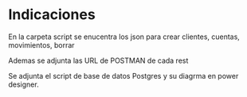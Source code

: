 # Indicaciones

En la carpeta script se enucentra los json para crear clientes, cuentas, movimientos, borrar

Ademas se adjunta las URL de POSTMAN de cada rest

Se adjunta el script de base de datos Postgres y su diagrma en power designer.

